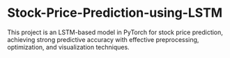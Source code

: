 # Stock-Price-Prediction-using-LSTM
This project is an LSTM-based model in PyTorch for stock price prediction, achieving strong predictive accuracy with effective preprocessing, optimization, and visualization techniques.
